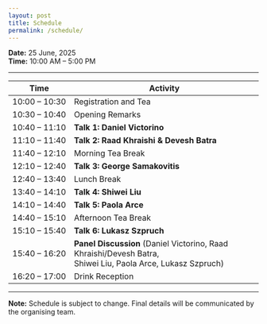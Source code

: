 ```yaml
---
layout: post
title: Schedule
permalink: /schedule/
---
```

**Date:** 25 June, 2025  
**Time:** 10:00 AM – 5:00 PM

---

| **Time**                 | **Activity**                                                              |
|--------------------------|---------------------------------------------------------------------------|
| <nobr>10:00&nbsp;–&nbsp;10:30</nobr> | Registration and Tea                                                     |
| <nobr>10:30&nbsp;–&nbsp;10:40</nobr> | Opening Remarks                                                          |
| <nobr>10:40&nbsp;–&nbsp;11:10</nobr> | **Talk 1: Daniel Victorino**                                             |
| <nobr>11:10&nbsp;–&nbsp;11:40</nobr> | **Talk 2: Raad Khraishi & Devesh Batra**                                 |
| <nobr>11:40&nbsp;–&nbsp;12:10</nobr> | Morning Tea Break                                                        |
| <nobr>12:10&nbsp;–&nbsp;12:40</nobr> | **Talk 3: George Samakovitis**                                           |
| <nobr>12:40&nbsp;–&nbsp;13:40</nobr> | Lunch Break                                                              |
| <nobr>13:40&nbsp;–&nbsp;14:10</nobr> | **Talk 4: Shiwei Liu**                                                   |
| <nobr>14:10&nbsp;–&nbsp;14:40</nobr> | **Talk 5: Paola Arce**                                                   |
| <nobr>14:40&nbsp;–&nbsp;15:10</nobr> | Afternoon Tea Break                                                      |
| <nobr>15:10&nbsp;–&nbsp;15:40</nobr> | **Talk 6: Lukasz Szpruch**                                               |
| <nobr>15:40&nbsp;–&nbsp;16:20</nobr> | **Panel Discussion** (Daniel Victorino, Raad Khraishi/Devesh Batra,<br> Shiwei Liu, Paola Arce, Lukasz Szpruch) |
| <nobr>16:20&nbsp;–&nbsp;17:00</nobr> | Drink Reception                                                          |




---

**Note:** Schedule is subject to change. Final details will be communicated by the organising team.
